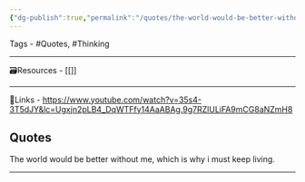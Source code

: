 ```yaml
---
{"dg-publish":true,"permalink":"/quotes/the-world-would-be-better-without-me/","dgPassFrontmatter":true,"noteIcon":"1","created":"2023-11-14T21:08:39.676+05:30","updated":"2023-12-12T23:34:38.498+05:30"}
---
```



Tags - #Quotes, #Thinking 

---

🗃Resources - [[]]

---
 🔗Links - https://www.youtube.com/watch?v=35s4-3T5dJY&lc=Ugxjn2pLB4_DqWTFfy14AaABAg.9g7RZlULiFA9mCG8aNZmH8

## Quotes
The world would be better without me, which is why i must keep living.

---

